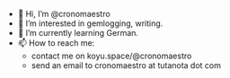 - 👋 Hi, I’m @cronomaestro
- 👀 I’m interested in gemlogging, writing.
- 🌱 I’m currently learning German.
- 📫 How to reach me:
  - contact me on koyu.space/@cronomaestro
  - send an email to cronomaestro at tutanota dot com

<!---
cronomaestro/cronomaestro is a ✨ special ✨ repository because its `README.md` (this file) appears on your GitHub profile.
You can click the Preview link to take a look at your changes.
--->
